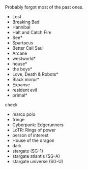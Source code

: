 Probably forgot most of the past ones. 


- Lost
- Breaking Bad
- Hannibal
- Halt and Catch Fire
- See*
- Spartacus
- Better Call Saul
- Arcane
- westworld*
- house*
- the boys*
- Love, Death & Robots*
- Black mirror*
- Expanse
- resident evil
- primal*

check

- marco polo
- fringe
- Cyberpunk: Edgerunners
- LoTR: Rings of power
- person of interest
- House of the dragon
- dark
- stargate (SG-1)
- stargate atlantis (SG-A)
- stargate universe (SG-U)
